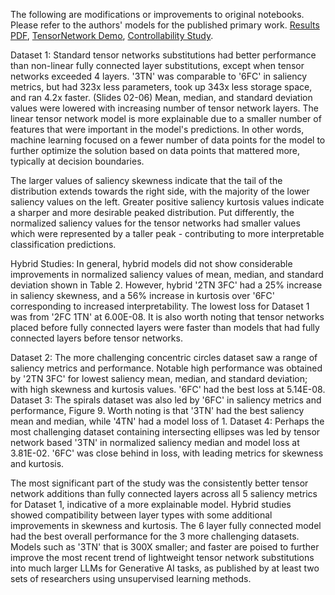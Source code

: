 The following are modifications or improvements to original notebooks. Please refer to the authors' models for the published primary work. [Results PDF](https://drive.google.com/file/d/1GfCY0MbQl72gwRCz4d33jXkY3czvvyv7/view?usp=sharing), [TensorNetwork Demo](https://github.com/google/TensorNetwork/blob/master/colabs/Tensor_Networks_in_Neural_Networks.ipynb), [Controllability Study](https://github.com/kevinkawchak/Medical-Quantum-Machine-Learning/tree/main/Code/Tensor%20Network%20vs%20FC%20Controllability).

Dataset 1: Standard tensor networks substitutions had better performance than non-linear fully connected layer substitutions, except when tensor networks exceeded 4 layers. '3TN' was comparable to '6FC' in saliency metrics, but had 323x less parameters, took up 343x less storage space, and ran 4.2x faster. (Slides 02-06) Mean, median, and standard deviation values were lowered with increasing number of tensor network layers. The linear tensor network model is more explainable due to a smaller number of features that were important in the model's predictions. In other words, machine learning focused on a fewer number of data points for the model to further optimize the solution based on data points that mattered more, typically at decision boundaries.

The larger values of saliency skewness indicate that the tail of the distribution extends towards the right side, with the majority of the lower saliency values on the left. Greater positive saliency kurtosis values indicate a sharper and more desirable peaked distribution. Put differently, the normalized saliency values for the tensor networks had smaller values which were represented by a taller peak - contributing to more interpretable classification predictions.

Hybrid Studies: In general, hybrid models did not show considerable improvements in normalized saliency values of mean, median, and standard deviation shown in Table 2. However, hybrid '2TN 3FC' had a 25% increase in saliency skewness, and a 56% increase in kurtosis over '6FC' corresponding to increased interpretability. The lowest loss for Dataset 1 was from '2FC 1TN' at 6.00E-08. It is also worth noting that tensor networks placed before fully connected layers were faster than models that had fully connected layers before tensor networks. 

Dataset 2: The more challenging concentric circles dataset saw a range of saliency metrics and performance. Notable high performance was obtained by '2TN 3FC' for lowest saliency mean, median, and standard deviation; with high skewness and kurtosis values. '6FC' had the best loss at 5.14E-08.
Dataset 3: The spirals dataset was also led by '6FC' in saliency metrics and performance, Figure 9. Worth noting is that '3TN' had the best saliency mean and median, while '4TN' had a model loss of 1.
Dataset 4: Perhaps the most challenging dataset containing intersecting ellipses was led by tensor network based '3TN' in normalized saliency median and model loss at 3.81E-02. '6FC' was close behind in loss, with leading metrics for skewness and kurtosis.

The most significant part of the study was the consistently better tensor network additions than fully connected layers across all 5 saliency metrics for Dataset 1, indicative of a more explainable model. Hybrid studies showed compatibility between layer types with some additional improvements in skewness and kurtosis. The 6 layer fully connected model had the best overall performance for the 3 more challenging datasets. Models such as '3TN' that is 300X smaller; and faster are poised to further improve the most recent trend of lightweight tensor network substitutions into much larger LLMs for Generative AI tasks, as published by at least two sets of researchers using unsupervised learning methods.    
